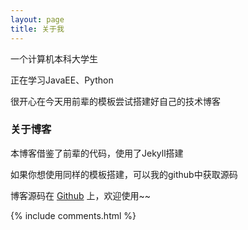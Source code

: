 ```yaml
---
layout: page
title: 关于我 
---
```


一个计算机本科大学生
<p>
正在学习JavaEE、Python
<p>
很开心在今天用前辈的模板尝试搭建好自己的技术博客
<p>
							
<p>

<p>
							
<p>

<h3> 关于博客 </h3>  
<p>
本博客借鉴了前辈的代码，使用了Jekyll搭建
<p>
<p>
如果你想使用同样的模板搭建，可以我的github中获取源码
<p>

博客源码在 <a target="_blank" href='https://github.com/Huiku/huiku.github.io'>Github</a> 上，欢迎使用~~

<p> 

<p> 

<p> 


{% include comments.html %}


